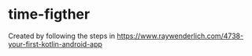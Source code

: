 # time-figther

Created by following the steps in https://www.raywenderlich.com/4738-your-first-kotlin-android-app
